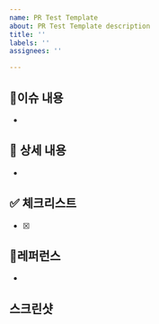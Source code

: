 ```yaml
---
name: PR Test Template
about: PR Test Template description
title: ''
labels: ''
assignees: ''

---
```


## 📃이슈 내용
-  

## 📃 상세 내용 
- 

## ✅ 체크리스트 
- [x] 

## 📍레퍼런스
-

## 스크린샷
